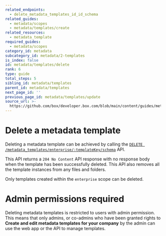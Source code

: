 ```yaml
---
related_endpoints:
  - delete_metadata_templates_id_id_schema
related_guides:
  - metadata/scopes
  - metadata/templates/create
related_resources:
  - metadata_template
required_guides:
  - metadata/scopes
category_id: metadata
subcategory_id: metadata/2-templates
is_index: false
id: metadata/templates/delete
rank: 6
type: guide
total_steps: 5
sibling_id: metadata/templates
parent_id: metadata/templates
next_page_id: ''
previous_page_id: metadata/templates/update
source_url: >-
  https://github.com/box/developer.box.com/blob/main/content/guides/metadata/2-templates/6-delete.md
---
```

# Delete a metadata template

Deleting a metadata template can be achieved by calling the [`DELETE
/metadata_templates/enterprise/:templateKey/schema`][endpoint] API.

<Samples id="delete_metadata_templates_id_id_schema" >

</Samples>

This API returns a `204 No Content` API response with no response body when
the template has been successfully deleted. This API also removes all the
template instances from any files and folders.

Only templates created within the `enterprise` scope can be deleted.

<Message warning>

# Admin permissions required

Deleting metadata templates is restricted to users with admin permission. This
means that only admins, or co-admins who have been granted rights to **Create
and edit metadata templates for your company** by the admin can use the web
app or the API to manage templates.

</Message>

[endpoint]: e://delete_metadata_templates_id_id_schema